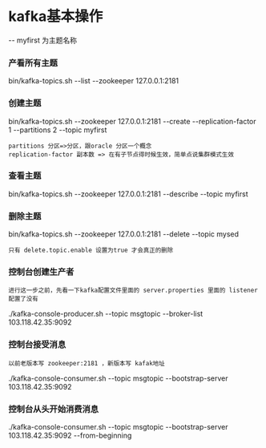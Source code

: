 # kafka基本操作

-- myfirst 为主题名称

### 产看所有主题
bin/kafka-topics.sh --list --zookeeper 127.0.0.1:2181

### 创建主题
bin/kafka-topics.sh --zookeeper 127.0.0.1:2181 --create --replication-factor 1 --partitions 2 --topic myfirst

    partitions 分区=>分区，跟oracle 分区一个概念
    replication-factor 副本数 => 在有子节点得时候生效，简单点说集群模式生效

### 查看主题

bin/kafka-topics.sh --zookeeper 127.0.0.1:2181 --describe --topic myfirst

### 删除主题

bin/kafka-topics.sh --zookeeper 127.0.0.1:2181 --delete --topic mysed

    只有 delete.topic.enable 设置为true 才会真正的删除

### 控制台创建生产者    

    进行这一步之前，先看一下kafka配置文件里面的 server.properties 里面的 listener 配置了没有

./kafka-console-producer.sh --topic msgtopic --broker-list 103.118.42.35:9092

### 控制台接受消息

    以前老版本写 zookeeper:2181 ，新版本写 kafak地址

./kafka-console-consumer.sh --topic msgtopic --bootstrap-server 103.118.42.35:9092

### 控制台从头开始消费消息

./kafka-console-consumer.sh --topic msgtopic --bootstrap-server 103.118.42.35:9092 --from-beginning